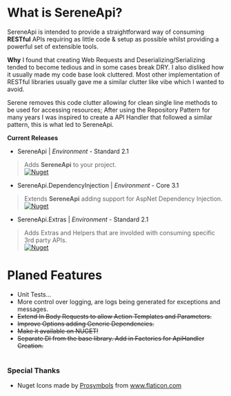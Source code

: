 
# What is SereneApi?

SereneApi is intended to provide a straightforward way of consuming **RESTful** APIs requiring as little code & setup as possible whilst providing a powerful set of extensible tools.

**Why**
I found that creating Web Requests and Deserializing/Serializing tended to become tedious and in some cases break DRY. I also disliked how it usually made my code base look cluttered.
Most other implementation of RESTful libraries usually gave me a similar clutter like vibe which I wanted to avoid.

Serene removes this code clutter allowing for clean single line methods to be used for accessing resources; After using the Repository Pattern for many years I was inspired to create a API Handler that followed a similar pattern, this is what led to SereneApi.

**Current Releases**
* SereneApi | *Environment* - Standard 2.1
>Adds  **SereneApi** to your project.  <br>
[![Nuget](https://img.shields.io/nuget/v/SereneApi.svg?style=flat-square)](https://www.nuget.org/packages/SereneApi/)
* SereneApi.DependencyInjection | *Environment* - Core 3.1
>Extends **SereneApi** adding support for AspNet Dependency Injection.  <br>
[![Nuget](https://img.shields.io/nuget/v/SereneApi.DependencyInjection.svg?style=flat-square)](https://www.nuget.org/packages/SereneApi.DependencyInjection/)
* SereneApi.Extras | *Environment* - Standard 2.1
>Adds Extras and Helpers that are involded with consuming specific 3rd party APIs.  <br>
[![Nuget](https://img.shields.io/nuget/v/SereneApi.Extras.svg?style=flat-square)](https://www.nuget.org/packages/SereneApi.Extras/)
# Planed Features
* Unit Tests...
* More control over logging, are logs being generated for exceptions and messages.
* ~~Extend In Body Requests to allow Action Templates and Parameters.~~
* ~~Improve Options adding Generic Dependencies.~~
* ~~Make it available on NUGET!~~
* ~~Separate DI from the base library. Add in Factories for ApiHandler Creation.~~
#
### Special Thanks

* Nuget Icons made by <a href="https://www.flaticon.com/authors/prosymbols" title="Prosymbols">Prosymbols</a> from <a href="https://www.flaticon.com/" title="Flaticon"> www.flaticon.com</a>